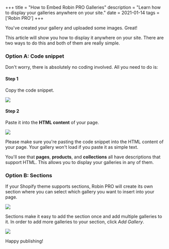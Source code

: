 +++
title = "How to Embed Robin PRO Galleries"
description = "Learn how to display your galleries anywhere on your site."
date = 2021-01-14
tags = ['Robin PRO']
+++

You've created your gallery and uploaded some images. Great!

This article will show you how to display it anywhere on your site. There are
two ways to do this and both of them are really simple.

### Option A: Code snippet

Don't worry, there is absolutely no coding involved. All you need to do is:

#### Step 1

Copy the code snippet.

<a class="app__thumbnail--link" alt="Copy Robin PRO gallery code snippet"
   href="/posts/how-to-embed-robin-pro-galleries/copy_snippet.gif">
<img src="/posts/how-to-embed-robin-pro-galleries/copy_snippet.gif" class="post-image">
</a>

#### Step 2

Paste it into the **HTML content** of your page.

<a class="app__thumbnail--link" alt="Paste Robin PRO gallery code snippet"
   href="/posts/how-to-embed-robin-pro-galleries/paste_snippet.gif">
<img src="/posts/how-to-embed-robin-pro-galleries/paste_snippet.gif" class="post-image">
</a>

Please make sure you're pasting the code snippet into the HTML content of your
page. Your gallery won't load if you paste it as simple text.

You'll see that **pages**, **products**, and **collections** all have descriptions
that support HTML. This allows you to display your galleries in any of them.

### Option B: Sections

If your Shopify theme supports sections, Robin PRO will create its own section
where you can select which gallery you want to insert into your page.

<a class="app__thumbnail--link" alt="Adding Robin PRO gallery section"
   href="/posts/how-to-embed-robin-pro-galleries/section.gif">
<img src="/posts/how-to-embed-robin-pro-galleries/section.gif" class="post-image">
</a>

Sections make it easy to add the section once and add multiple galleries to it.
In order to add more galleries to your section, click _Add Gallery_.

<a class="app__thumbnail--link" alt="Adding multiple Robin PRO galleries to a section"
   href="/posts/how-to-embed-robin-pro-galleries/multiple_galleries.png">
<img src="/posts/how-to-embed-robin-pro-galleries/multiple_galleries.png" class="post-image">
</a>

Happy publishing!
